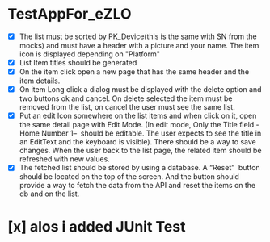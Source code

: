 # TestAppFor_eZLO

- [x] The list must be sorted by PK_Device(this is the same with SN from the mocks) and must have a header with a picture and your name.
The item icon is displayed depending on "Platform"
- [x] List Item titles should be generated
- [x] On the item click open a new page that has the same header and the item details.
- [x] On item Long click a dialog must be displayed with the delete option and two buttons ok and cancel. On delete selected the item must be removed from the list, on cancel the user must see the same list.
- [x] Put an edit Icon somewhere on the list items and when click on it, open the same detail page with Edit Mode. (In edit mode, Only the Title field -Home Number 1–  should be editable. The user expects to see the title in an EditText and the keyboard is visible). There should be a way to save changes. When the user back to the list page, the related item should be refreshed with new values.
- [x] The fetched list should be stored by using a database. A “Reset”  button should be located on the top of the screen. And the button should provide a way to fetch the data from the API and reset the items on the db and on the list.

# [x] alos i added JUnit Test
